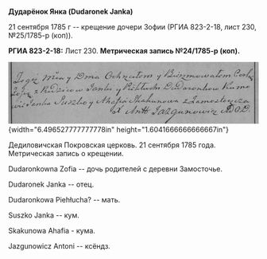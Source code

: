 **Дударёнок Янка (Dudaronek Janka)**

21 сентября 1785 г -- крещение дочери Зофии (РГИА 823-2-18, лист 230,
№25/1785-р (коп)).

**РГИА 823-2-18:** Лист 230. **Метрическая запись №24/1785-р (коп).**

![](./media/27921f996523c5f281d07b6008a0630bd28a82e7.png){width="6.496527777777778in"
height="1.6041666666666667in"}

Дедиловичская Покровская церковь. 21 сентября 1785 года. Метрическая
запись о крещении.

Dudaronkowna Zofia -- дочь родителей с деревни Замосточье.

Dudaronek Janka -- отец.

Dudaronkowa Piehłucha? -- мать.

Suszko Janka -- кум.

Skakunowa Ahafia - кума.

Jazgunowicz Antoni -- ксёндз.
